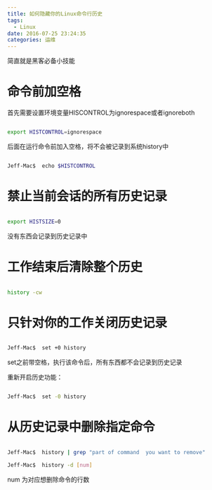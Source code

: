 ```yaml
---
title: 如何隐藏你的Linux命令行历史
tags:
  - Linux
date: 2016-07-25 23:24:35
categories: 运维
---
```



简直就是黑客必备小技能

# 命令前加空格

首先需要设置环境变量HISCONTROL为ignorespace或者ignoreboth

```bash

export HISTCONTROL=ignorespace

```



后面在运行命令前加入空格，将不会被记录到系统history中

```bash

Jeff-Mac$  echo $HISTCONTROL

```



# 禁止当前会话的所有历史记录

```bash

export HISTSIZE=0

```

没有东西会记录到历史记录中


<!-- more -->


# 工作结束后清除整个历史

```bash

history -cw

```



# 只针对你的工作关闭历史记录

```bash

Jeff-Mac$  set +0 history

```

set之前带空格，执行该命令后，所有东西都不会记录到历史记录



重新开启历史功能：

```bash

Jeff-Mac$  set -0 history

```



# 从历史记录中删除指定命令

```bash

Jeff-Mac$  history | grep "part of command  you want to remove"

Jeff-Mac$  history -d [num]

```

num 为对应想删除命令的行数






